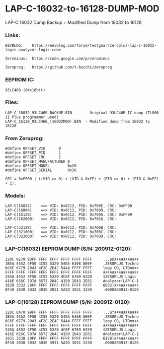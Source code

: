 # LAP-C-16032-to-16128-DUMP-MOD
LAP-C 16032 Dump Backup + Modified Dump from 16032 to 16128

### Links: 

	EEVBLOG: 	https://eevblog.com/forum/testgear/zeroplus-lap-c-16032-logic-analyzer-logic-cube

	Zerominus: 	https://code.google.com/p/zerominus

	Zeroprog:	https://github.com/t-bucchi/zeroprog
	
### EEPROM IC:
	93LC46B (64x16bit)

### Files:
	LAP-C_16032_93LC46B_BACKUP.BIN 		- Original 93LC46B IC dump (TL866 II Plus programmer used)
	LAP-C_16128_93LC46B_(16032MOD).BIN 	- Modified dump from 16032 to 16128

### From  Zeroprog:
  
	#define OFFSET_VID		0
	#define OFFSET_PID		1
	#define OFFSET_CRC		2
	#define OFFSET_MANUFACTURER	8
	#define OFFSET_MODEL		0x20
	#define OFFSET_SERIAL		0x38
	
	CRC = 0xFF00 | ((VID >> 8) + (VID & 0xFF) + (PID >> 8) + (PID & 0xFF) + 1);
	
### Models:

	LAP-C(16032)	==>	VID: 0x0C12, PID: 0x700E, CRC: 0xFF9D
	LAP-C(16064)	==>	VID: 0x0C12, PID: 0x7009, CRC:
	LAP-C(16128)	==>	VID: 0x0C12, PID: 0x700A, CRC: 0xFF99
	LAP-C(162000)	==>	VID: 0x0C12, PID: 0x7016, CRC:

	LAP-C(32128)	==>	VID: 0x0C12, PID: 0x700B, CRC:
	LAP-C(321000)	==>	VID: 0x0C12, PID: 0x700C, CRC:
	LAP-C(322000)	==>	VID: 0x0C12, PID: 0x700D, CRC:
  
  
### LAP-C(16032) EEPROM DUMP (S/N: 20091Z-0120):
  
	120C 0E70 9DFF FFFF FFFF FFFF FFFF FFFF		...pќяяяяяяяяяяя
	1B5A 4552 4F50 4C55 5320 5465 6368 6E6F		.ZEROPLUS Techno
	6C6F 6779 2043 4F2C 2E4C 5444 FFFF FFFF		logy CO,.LTDяяяя
	FFFF FFFF FFFF FFFF FFFF FFFF FFFF FFFF		яяяяяяяяяяяяяяяя
	245A 4552 4F50 4C55 5320 4C6F 6769 6320		$ZEROPLUS Logic 
	416E 616C 797A 6572 284C 4150 2D43 2D31		Analyzer(LAP-C-1
	3630 3332 29FF FFFF FFFF FFFF FFFF FFFF		6032)яяяяяяяяяяя
	0F30 3030 3032 3030 3931 5A2D 3031 3230		.000020091Z-0120
  
  
### LAP-C(16128) EEPROM DUMP (S/N: 20091Z-0120):

	120C 0A70 99FF FFFF FFFF FFFF FFFF FFFF		...p™яяяяяяяяяяя
	1B5A 4552 4F50 4C55 5320 5465 6368 6E6F		.ZEROPLUS Techno
	6C6F 6779 2043 4F2C 2E4C 5444 FFFF FFFF		logy CO,.LTDяяяя
	FFFF FFFF FFFF FFFF FFFF FFFF FFFF FFFF		яяяяяяяяяяяяяяяя
	245A 4552 4F50 4C55 5320 4C6F 6769 6320		$ZEROPLUS Logic 
	416E 616C 797A 6572 284C 4150 2D43 2D31		Analyzer(LAP-C-1
	3631 3238 29FF FFFF FFFF FFFF FFFF FFFF		6128)яяяяяяяяяяя
	0F30 3030 3032 3030 3931 5A2D 3031 3230		.000020091Z-0120

